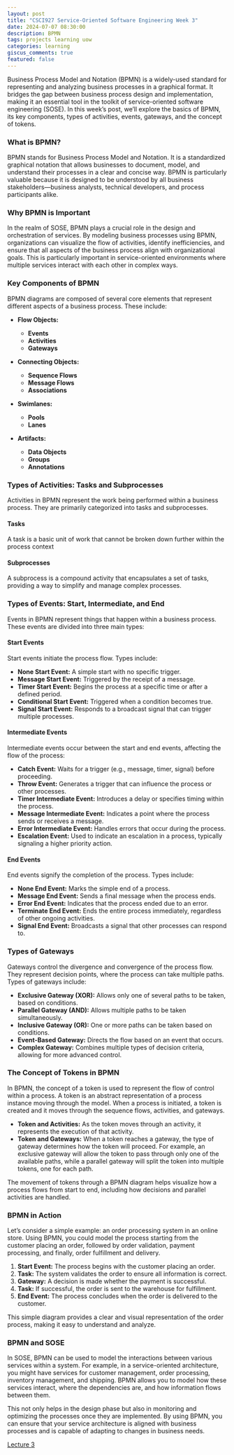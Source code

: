 ```yaml
---
layout: post
title: "CSCI927 Service-Oriented Software Engineering Week 3"
date: 2024-07-07 08:30:00
description: BPMN
tags: projects learning uow
categories: learning
giscus_comments: true
featured: false
---
```


Business Process Model and Notation (BPMN) is a widely-used standard for representing and analyzing business processes in a graphical format. It bridges the gap between business process design and implementation, making it an essential tool in the toolkit of service-oriented software engineering (SOSE). In this week’s post, we’ll explore the basics of BPMN, its key components, types of activities, events, gateways, and the concept of tokens.

### What is BPMN?

BPMN stands for Business Process Model and Notation. It is a standardized graphical notation that allows businesses to document, model, and understand their processes in a clear and concise way. BPMN is particularly valuable because it is designed to be understood by all business stakeholders—business analysts, technical developers, and process participants alike.

### Why BPMN is Important

In the realm of SOSE, BPMN plays a crucial role in the design and orchestration of services. By modeling business processes using BPMN, organizations can visualize the flow of activities, identify inefficiencies, and ensure that all aspects of the business process align with organizational goals. This is particularly important in service-oriented environments where multiple services interact with each other in complex ways.

### Key Components of BPMN

BPMN diagrams are composed of several core elements that represent different aspects of a business process. These include:

- **Flow Objects:**
  - **Events**
  - **Activities**
  - **Gateways**

- **Connecting Objects:**
  - **Sequence Flows**
  - **Message Flows**
  - **Associations**

- **Swimlanes:**
  - **Pools**
  - **Lanes**

- **Artifacts:**
  - **Data Objects**
  - **Groups**
  - **Annotations**

### Types of Activities: Tasks and Subprocesses

Activities in BPMN represent the work being performed within a business process. They are primarily categorized into tasks and subprocesses.

#### **Tasks**

A task is a basic unit of work that cannot be broken down further within the process context
  
#### **Subprocesses**

A subprocess is a compound activity that encapsulates a set of tasks, providing a way to simplify and manage complex processes.

### Types of Events: Start, Intermediate, and End

Events in BPMN represent things that happen within a business process. These events are divided into three main types:

#### **Start Events**

Start events initiate the process flow. Types include:

- **None Start Event:** A simple start with no specific trigger.
- **Message Start Event:** Triggered by the receipt of a message.
- **Timer Start Event:** Begins the process at a specific time or after a defined period.
- **Conditional Start Event:** Triggered when a condition becomes true.
- **Signal Start Event:** Responds to a broadcast signal that can trigger multiple processes.

#### **Intermediate Events**

Intermediate events occur between the start and end events, affecting the flow of the process:

- **Catch Event:** Waits for a trigger (e.g., message, timer, signal) before proceeding.
- **Throw Event:** Generates a trigger that can influence the process or other processes.
- **Timer Intermediate Event:** Introduces a delay or specifies timing within the process.
- **Message Intermediate Event:** Indicates a point where the process sends or receives a message.
- **Error Intermediate Event:** Handles errors that occur during the process.
- **Escalation Event:** Used to indicate an escalation in a process, typically signaling a higher priority action.
  
#### **End Events**

End events signify the completion of the process. Types include:

- **None End Event:** Marks the simple end of a process.
- **Message End Event:** Sends a final message when the process ends.
- **Error End Event:** Indicates that the process ended due to an error.
- **Terminate End Event:** Ends the entire process immediately, regardless of other ongoing activities.
- **Signal End Event:** Broadcasts a signal that other processes can respond to.

### Types of Gateways

Gateways control the divergence and convergence of the process flow. They represent decision points, where the process can take multiple paths. Types of gateways include:

- **Exclusive Gateway (XOR):** Allows only one of several paths to be taken, based on conditions.
- **Parallel Gateway (AND):** Allows multiple paths to be taken simultaneously.
- **Inclusive Gateway (OR):** One or more paths can be taken based on conditions.
- **Event-Based Gateway:** Directs the flow based on an event that occurs.
- **Complex Gateway:** Combines multiple types of decision criteria, allowing for more advanced control.

### The Concept of Tokens in BPMN

In BPMN, the concept of a token is used to represent the flow of control within a process. A token is an abstract representation of a process instance moving through the model. When a process is initiated, a token is created and it moves through the sequence flows, activities, and gateways.

- **Token and Activities:** As the token moves through an activity, it represents the execution of that activity.
- **Token and Gateways:** When a token reaches a gateway, the type of gateway determines how the token will proceed. For example, an exclusive gateway will allow the token to pass through only one of the available paths, while a parallel gateway will split the token into multiple tokens, one for each path.

The movement of tokens through a BPMN diagram helps visualize how a process flows from start to end, including how decisions and parallel activities are handled.

### BPMN in Action

Let’s consider a simple example: an order processing system in an online store. Using BPMN, you could model the process starting from the customer placing an order, followed by order validation, payment processing, and finally, order fulfillment and delivery.

1. **Start Event:** The process begins with the customer placing an order.
2. **Task:** The system validates the order to ensure all information is correct.
3. **Gateway:** A decision is made whether the payment is successful.
4. **Task:** If successful, the order is sent to the warehouse for fulfillment.
5. **End Event:** The process concludes when the order is delivered to the customer.

This simple diagram provides a clear and visual representation of the order process, making it easy to understand and analyze.

### BPMN and SOSE

In SOSE, BPMN can be used to model the interactions between various services within a system. For example, in a service-oriented architecture, you might have services for customer management, order processing, inventory management, and shipping. BPMN allows you to model how these services interact, where the dependencies are, and how information flows between them.

This not only helps in the design phase but also in monitoring and optimizing the processes once they are implemented. By using BPMN, you can ensure that your service architecture is aligned with business processes and is capable of adapting to changes in business needs.

[Lecture 3](/assets/pdf/sose/3.Business%20Process%20Modelling%20and%20Management.pdf)
